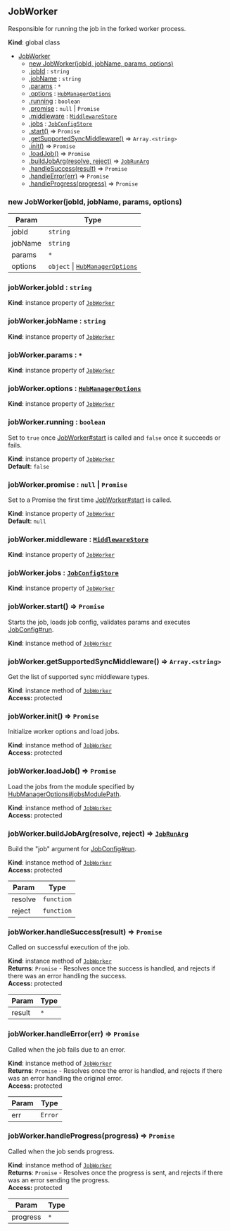 <a name="JobWorker"></a>

## JobWorker
Responsible for running the job in the forked worker process.

**Kind**: global class  

* [JobWorker](JobWorker.md#JobWorker)
    * [new JobWorker(jobId, jobName, params, options)](JobWorker.md#JobWorker)
    * [.jobId](JobWorker.md#JobWorker+jobId) : <code>string</code>
    * [.jobName](JobWorker.md#JobWorker+jobName) : <code>string</code>
    * [.params](JobWorker.md#JobWorker+params) : <code>\*</code>
    * [.options](JobWorker.md#JobWorker+options) : <code>[HubManagerOptions](HubManagerOptions.md#HubManagerOptions)</code>
    * [.running](JobWorker.md#JobWorker+running) : <code>boolean</code>
    * [.promise](JobWorker.md#JobWorker+promise) : <code>null</code> &#124; <code>Promise</code>
    * [.middleware](JobWorker.md#JobWorker+middleware) : <code>[MiddlewareStore](MiddlewareStore.md#MiddlewareStore)</code>
    * [.jobs](JobWorker.md#JobWorker+jobs) : <code>[JobConfigStore](JobConfigStore.md#JobConfigStore)</code>
    * [.start()](JobWorker.md#JobWorker+start) ⇒ <code>Promise</code>
    * [.getSupportedSyncMiddleware()](JobWorker.md#JobWorker+getSupportedSyncMiddleware) ⇒ <code>Array.&lt;string&gt;</code>
    * [.init()](JobWorker.md#JobWorker+init) ⇒ <code>Promise</code>
    * [.loadJob()](JobWorker.md#JobWorker+loadJob) ⇒ <code>Promise</code>
    * [.buildJobArg(resolve, reject)](JobWorker.md#JobWorker+buildJobArg) ⇒ <code>[JobRunArg](JobRunArg.md#JobRunArg)</code>
    * [.handleSuccess(result)](JobWorker.md#JobWorker+handleSuccess) ⇒ <code>Promise</code>
    * [.handleError(err)](JobWorker.md#JobWorker+handleError) ⇒ <code>Promise</code>
    * [.handleProgress(progress)](JobWorker.md#JobWorker+handleProgress) ⇒ <code>Promise</code>

<a name="new_JobWorker_new"></a>

### new JobWorker(jobId, jobName, params, options)

| Param | Type |
| --- | --- |
| jobId | <code>string</code> | 
| jobName | <code>string</code> | 
| params | <code>\*</code> | 
| options | <code>object</code> &#124; <code>[HubManagerOptions](HubManagerOptions.md#HubManagerOptions)</code> | 

<a name="JobWorker+jobId"></a>

### jobWorker.jobId : <code>string</code>
**Kind**: instance property of <code>[JobWorker](JobWorker.md#JobWorker)</code>  
<a name="JobWorker+jobName"></a>

### jobWorker.jobName : <code>string</code>
**Kind**: instance property of <code>[JobWorker](JobWorker.md#JobWorker)</code>  
<a name="JobWorker+params"></a>

### jobWorker.params : <code>\*</code>
**Kind**: instance property of <code>[JobWorker](JobWorker.md#JobWorker)</code>  
<a name="JobWorker+options"></a>

### jobWorker.options : <code>[HubManagerOptions](HubManagerOptions.md#HubManagerOptions)</code>
**Kind**: instance property of <code>[JobWorker](JobWorker.md#JobWorker)</code>  
<a name="JobWorker+running"></a>

### jobWorker.running : <code>boolean</code>
Set to `true` once [JobWorker#start](JobWorker.md#JobWorker+start) is called and `false` once it succeeds or fails.

**Kind**: instance property of <code>[JobWorker](JobWorker.md#JobWorker)</code>  
**Default**: <code>false</code>  
<a name="JobWorker+promise"></a>

### jobWorker.promise : <code>null</code> &#124; <code>Promise</code>
Set to a Promise the first time [JobWorker#start](JobWorker.md#JobWorker+start) is called.

**Kind**: instance property of <code>[JobWorker](JobWorker.md#JobWorker)</code>  
**Default**: <code>null</code>  
<a name="JobWorker+middleware"></a>

### jobWorker.middleware : <code>[MiddlewareStore](MiddlewareStore.md#MiddlewareStore)</code>
**Kind**: instance property of <code>[JobWorker](JobWorker.md#JobWorker)</code>  
<a name="JobWorker+jobs"></a>

### jobWorker.jobs : <code>[JobConfigStore](JobConfigStore.md#JobConfigStore)</code>
**Kind**: instance property of <code>[JobWorker](JobWorker.md#JobWorker)</code>  
<a name="JobWorker+start"></a>

### jobWorker.start() ⇒ <code>Promise</code>
Starts the job, loads job config, validates params and executes [JobConfig#run](JobConfig.md#JobConfig+run).

**Kind**: instance method of <code>[JobWorker](JobWorker.md#JobWorker)</code>  
<a name="JobWorker+getSupportedSyncMiddleware"></a>

### jobWorker.getSupportedSyncMiddleware() ⇒ <code>Array.&lt;string&gt;</code>
Get the list of supported sync middleware types.

**Kind**: instance method of <code>[JobWorker](JobWorker.md#JobWorker)</code>  
**Access:** protected  
<a name="JobWorker+init"></a>

### jobWorker.init() ⇒ <code>Promise</code>
Initialize worker options and load jobs.

**Kind**: instance method of <code>[JobWorker](JobWorker.md#JobWorker)</code>  
**Access:** protected  
<a name="JobWorker+loadJob"></a>

### jobWorker.loadJob() ⇒ <code>Promise</code>
Load the jobs from the module specified by [HubManagerOptions#jobsModulePath](HubManagerOptions.md#HubManagerOptions+jobsModulePath).

**Kind**: instance method of <code>[JobWorker](JobWorker.md#JobWorker)</code>  
**Access:** protected  
<a name="JobWorker+buildJobArg"></a>

### jobWorker.buildJobArg(resolve, reject) ⇒ <code>[JobRunArg](JobRunArg.md#JobRunArg)</code>
Build the "job" argument for [JobConfig#run](JobConfig.md#JobConfig+run).

**Kind**: instance method of <code>[JobWorker](JobWorker.md#JobWorker)</code>  
**Access:** protected  

| Param | Type |
| --- | --- |
| resolve | <code>function</code> | 
| reject | <code>function</code> | 

<a name="JobWorker+handleSuccess"></a>

### jobWorker.handleSuccess(result) ⇒ <code>Promise</code>
Called on successful execution of the job.

**Kind**: instance method of <code>[JobWorker](JobWorker.md#JobWorker)</code>  
**Returns**: <code>Promise</code> - Resolves once the success is handled, and rejects if there was an error handling the success.  
**Access:** protected  

| Param | Type |
| --- | --- |
| result | <code>\*</code> | 

<a name="JobWorker+handleError"></a>

### jobWorker.handleError(err) ⇒ <code>Promise</code>
Called when the job fails due to an error.

**Kind**: instance method of <code>[JobWorker](JobWorker.md#JobWorker)</code>  
**Returns**: <code>Promise</code> - Resolves once the error is handled, and rejects if there was an error handling the original error.  
**Access:** protected  

| Param | Type |
| --- | --- |
| err | <code>Error</code> | 

<a name="JobWorker+handleProgress"></a>

### jobWorker.handleProgress(progress) ⇒ <code>Promise</code>
Called when the job sends progress.

**Kind**: instance method of <code>[JobWorker](JobWorker.md#JobWorker)</code>  
**Returns**: <code>Promise</code> - Resolves once the progress is sent, and rejects if there was an error sending the progress.  
**Access:** protected  

| Param | Type |
| --- | --- |
| progress | <code>\*</code> | 

